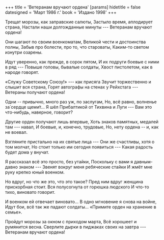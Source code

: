 +++
title = 'Ветеранам вручают ордена'
[params]
  hidetitle = false
  datesigned = 'Март 1986 г.'
  book = 'Издано 1998'
+++
<!-- Ветеранам вручают ордена -->

Трещат морозы, как заправские салюты,
Застыло время, аплодирует страна,
Настали наши долгожданные минуты ---
Ветеранам вручают ордена!

Они шагают по своим военкоматам,
Великой чести и достоинства полны,
Забыв про болести, про то, что староваты,
Каким-то светом изнутри озарены.

Идут уверенно, как прежде, в сорок пятом,
И их подруги боевые с ними в ряд ---
Повыше головы, бывалые солдаты,
Хвост пистолетом, как в народе говорят.

«Служу Советскому Союзу!» --- как присяга
Звучит торжественно и слышит вся страна,
Горят автографы на стенах у Рейхстага ---
Ветераны получают ордена!

Одни -- привычно, много раз уж, по заслугам,
Но, всё равно, волненье за&#x301; сердце щеми&#x301;т...
Я шёл Прибалтикой от Тихвина и Луги ---
Вам это что-нибудь, наверное, говорит?

Другие орден получают лишь впервые,
Хоть знаков памятных, медалей там --- навал,
И боевые, и, конечно, трудовые,
Но, нету ордена -- и, как не воевал.

Взгляните пристально на их святые лица ---
Они же счастливы, хотя о том молчат,
Но стоит только им сегодня появиться ---
Какая радость будет дома у внучат.

Я рассказал всё это просто, без утайки,
Поскольку с вами я давным-давно знаком ---
Звенят вокруг меня ребяческие стайки
И жмёт мне руку крепко юный военком.

Но вдруг, но что же это, что это такое?
Пред ним вдруг женщина прискорбная стоит.
Вся полусогнута от горюшка людского
И что-то тихо, виновато говорит.

И военком ей отвечает виновато...
В одно мгновение я снова на войне,
Идут бои, всё так же падают солдаты...
«Примите орден на хранение в семье».

Пройдут морозы за окном с приходом марта,
Всё хорошеет и румянится весна.
Сверлите дырки в пиджаках своих на завтра ---
Ветеранам вручают ордена!

<!-- Март 1986 г. -->
<!-- Издано 1998 -->
